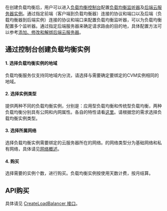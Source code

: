 在创建负载均衡后，用户可以进入[负载均衡控制台](http://console.tce.fsphere.cn/loadbalance)配置[负载均衡监听器](/doc/product/214/6151)及[后端云服务器实例](/doc/product/214/6095)。通过指定前端（客户端到负载均衡器）连接的协议和端口以及后端（负载均衡器到后端实例）连接的协议和端口来配置负载均衡监听器，可以为负载均衡配置多个监听器。通过指定后端服务器来确定请求路由的目的地，具体配置方法可以参考[添加、修改和解绑后端云服务器](/doc/product/214/6156)。

## 通过控制台创建负载均衡实例

#### 1. 选择负载均衡实例的地域
负载均衡服务仅支持同地域内分流，请选择与需要确定要绑定的CVM实例相同的地域。
#### 2. 选择实例类型
提供两种不同的负载均衡实例，分别是：应用型负载均衡和传统型负载均衡，两种负载均衡分别具有公网和内网属性。各自的特性请看[这里](http://tcecqpoc.fsphere.cn/document/product/214/8847)。请根据您的需求选择负载均衡实例类型。
#### 3. 选择所属网络
选择负载均衡实例需要绑定的云服务器所在的网络。的网络类型分为基础网络和私有网络，具体请见[网络概述](http://tcecqpoc.fsphere.cn/doc/product/213/%E7%BD%91%E7%BB%9C#1.-网络概述)。
#### 4. 购买
选择需要的实例个数，进行购买。负载均衡实例按使用天数计费，按月结算。

## API购买
具体请见 [CreateLoadBalancer 接口](http://tcecqpoc.fsphere.cn/doc/api/244/1254)。

